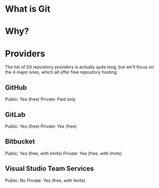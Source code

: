 <!-- TITLE: Git -->
<!-- SUBTITLE: Guide on connecting to various Git providers -->

# What is Git

# Why?

# Providers
The list of Git repository providers is actually quite long, but we'll focus on the 4 major ones, which all offer free repository hosting.

## GitHub

Public: Yes (free)
Private: Paid only

## GitLab

Public: Yes (free)
Private: Yes (free)

## Bitbucket

Public: Yes (free, with limits)
Private: Yes (free, with limits)

## Visual Studio Team Services

Public: No
Private: Yes (free, with limits)